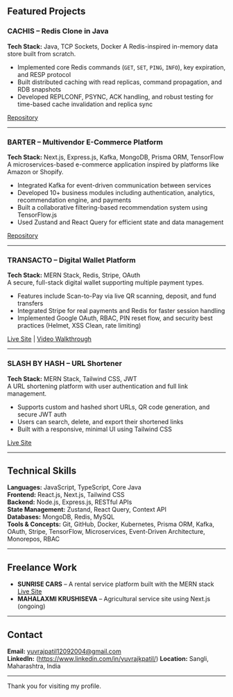 ## Featured Projects

### CACHIS – Redis Clone in Java

**Tech Stack:** Java, TCP Sockets, Docker
A Redis-inspired in-memory data store built from scratch.

- Implemented core Redis commands (`GET`, `SET`, `PING`, `INFO`), key expiration, and RESP protocol
- Built distributed caching with read replicas, command propagation, and RDB snapshots
- Developed REPLCONF, PSYNC, ACK handling, and robust testing for time-based cache invalidation and replica sync

[Repository](https://github.com/yuvrajpatil1/cachis)

---

### BARTER – Multivendor E-Commerce Platform

**Tech Stack:** Next.js, Express.js, Kafka, MongoDB, Prisma ORM, TensorFlow  
A microservices-based e-commerce application inspired by platforms like Amazon or Shopify.

- Integrated Kafka for event-driven communication between services
- Developed 10+ business modules including authentication, analytics, recommendation engine, and payments
- Built a collaborative filtering-based recommendation system using TensorFlow.js
- Used Zustand and React Query for efficient state and data management

[Repository](https://github.com/yuvrajpatil1/barter)

---

### TRANSACTO – Digital Wallet Platform

**Tech Stack:** MERN Stack, Redis, Stripe, OAuth  
A secure, full-stack digital wallet supporting multiple payment types.

- Features include Scan-to-Pay via live QR scanning, deposit, and fund transfers
- Integrated Stripe for real payments and Redis for faster session handling
- Implemented Google OAuth, RBAC, PIN reset flow, and security best practices (Helmet, XSS Clean, rate limiting)

[Live Site](https://transacto.onrender.com/) | [Video Walkthrough](https://www.linkedin.com/posts/yuvrajkpatil_im-happy-to-share-transacto-a-comprehensive-activity-7345926174025424900-tprb?utm_source=share&utm_medium=member_desktop&rcm=ACoAAD1yT5oBFesAHKncDmcPYyezcuA3_nK69XY)

---

### SLASH BY HASH – URL Shortener

**Tech Stack:** MERN Stack, Tailwind CSS, JWT  
A URL shortening platform with user authentication and full link management.

- Supports custom and hashed short URLs, QR code generation, and secure JWT auth
- Users can search, delete, and export their shortened links
- Built with a responsive, minimal UI using Tailwind CSS

[Live Site](https://slashbyhash.vercel.app/)

---

## Technical Skills

**Languages:** JavaScript, TypeScript, Core Java  
**Frontend:** React.js, Next.js, Tailwind CSS  
**Backend:** Node.js, Express.js, RESTful APIs  
**State Management:** Zustand, React Query, Context API  
**Databases:** MongoDB, Redis, MySQL  
**Tools & Concepts:** Git, GitHub, Docker, Kubernetes, Prisma ORM, Kafka, OAuth, Stripe, TensorFlow, Microservices, Event-Driven Architecture, Monorepos, RBAC

---

## Freelance Work

- **SUNRISE CARS** – A rental service platform built with the MERN stack [Live Site](https://sunrisecars.in/)
- **MAHALAXMI KRUSHISEVA** – Agricultural service site using Next.js (ongoing)

---

## Contact

**Email:** yuvrajpatil12092004@gmail.com  
**LinkedIn:** (https://www.linkedin.com/in/yuvrajkpatil/)
**Location:** Sangli, Maharashtra, India

---

Thank you for visiting my profile.
